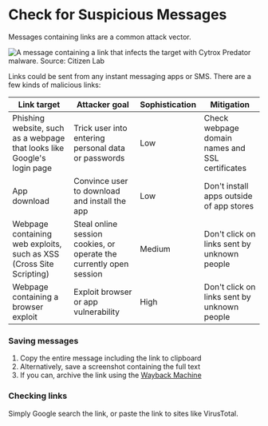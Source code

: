# Check for Suspicious Messages


Messages containing links are a common attack vector.


![A message containing a link that infects the target with Cytrox Predator malware. Source: Citizen Lab](https://citizenlab.ca/wp-content/uploads/2021/12/Fig-7.png)


Links could be sent from any instant messaging apps or SMS. There are a few kinds of malicious links:


| Link target                                                             | Attacker goal                                                       | Sophistication | Mitigation                                      |
| ----------------------------------------------------------------------- | ------------------------------------------------------------------- | -------------- | ----------------------------------------------- |
| Phishing website, such as a webpage that looks like Google's login page | Trick user into entering personal data or passwords                 | Low            | Check webpage domain names and SSL certificates |
| App download                                                            | Convince user to download and install the app                       | Low            | Don't install apps outside of app stores        |
| Webpage containing web exploits, such as XSS (Cross Site Scripting)     | Steal online session cookies, or operate the currently open session | Medium         | Don't click on links sent by unknown people     |
| Webpage containing a browser exploit                                    | Exploit browser or app vulnerability                                | High           | Don't click on links sent by unknown people     |


### Saving messages


1. Copy the entire message including the link to clipboard
2. Alternatively, save a screenshot containing the full text
3. If you can, archive the link using the [Wayback Machine](https://web.archive.org/)


### Checking links


Simply Google search the link, or paste the link to sites like VirusTotal.
